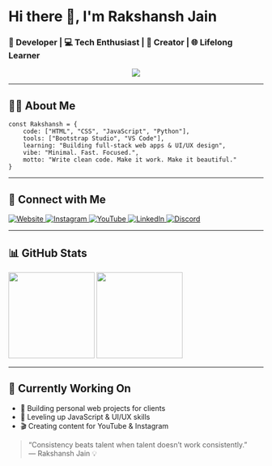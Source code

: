 <h1>Hi there 👋, I'm Rakshansh Jain</h1>
  <h3>🚀 Developer | 💻 Tech Enthusiast | 🎥 Creator | 🌐 Lifelong Learner</h3>

  <p align="center">
    <img src="https://readme-typing-svg.demolab.com/?lines=Frontend%20Developer;Creative%20Thinker;Tech%20Explorer;Always%20Learning%20New%20Things&center=true&width=500&height=50">
  </p>

  <hr>

  <h2>👨‍💻 About Me</h2>
  <pre><code>const Rakshansh = {
    code: ["HTML", "CSS", "JavaScript", "Python"],
    tools: ["Bootstrap Studio", "VS Code"],
    learning: "Building full-stack web apps & UI/UX design",
    vibe: "Minimal. Fast. Focused.",
    motto: "Write clean code. Make it work. Make it beautiful."
}</code></pre>

  <hr>

  <h2>🔗 Connect with Me</h2>
  <div class="social-links">
    <a href="https://rakshanshjain.netlify.app" target="_blank">
      <img alt="Website" src="https://img.shields.io/badge/Website-000?style=for-the-badge&logo=google-chrome&logoColor=white"/>
    </a>
    <a href="https://www.instagram.com/og_rakshanshjain/" target="_blank">
      <img alt="Instagram" src="https://img.shields.io/badge/@og_rakshanshjain-E4405F?style=for-the-badge&logo=instagram&logoColor=white"/>
    </a>
    <a href="https://www.youtube.com/@og_rakshanshjain" target="_blank">
      <img alt="YouTube" src="https://img.shields.io/badge/Youtube-FF0000?style=for-the-badge&logo=youtube&logoColor=white"/>
    </a>
    <a href="https://www.linkedin.com/in/rakshanshjain/" target="_blank">
      <img alt="LinkedIn" src="https://img.shields.io/badge/LinkedIn-0077B5?style=for-the-badge&logo=linkedin&logoColor=white"/>
    </a>
    <a href="https://discord.gg/jKvxyHzD3X" target="_blank">
      <img alt="Discord" src="https://img.shields.io/badge/Discord-5865F2?style=for-the-badge&logo=discord&logoColor=white"/>
    </a>
  </div>

  <hr>

  <h2>📊 GitHub Stats</h2>
  <div class="stats">
    <img src="https://github-readme-stats.vercel.app/api?username=RakshanshJainDev&show_icons=true&theme=radical" height="170">
    <img src="https://github-readme-stats.vercel.app/api/top-langs/?username=RakshanshJainDev&layout=compact&theme=radical" height="170">
  </div>

  <hr>

  <h2>🎯 Currently Working On</h2>
  <ul>
    <li>🔧 Building personal web projects for clients</li>
    <li>🌱 Leveling up JavaScript & UI/UX skills</li>
    <li>🎬 Creating content for YouTube & Instagram</li>
  </ul>

  <blockquote>
    “Consistency beats talent when talent doesn’t work consistently.”<br>— Rakshansh Jain 💡
  </blockquote>
